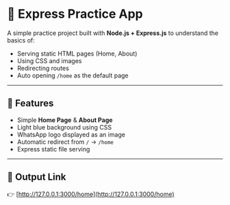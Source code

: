 # 🚀 Express Practice App

A simple practice project built with **Node.js + Express.js** to understand the basics of:
- Serving static HTML pages (Home, About)
- Using CSS and images
- Redirecting routes
- Auto opening `/home` as the default page

---

## 🎨 Features
- Simple **Home Page** & **About Page**
- Light blue background using CSS
- WhatsApp logo displayed as an image
- Automatic redirect from `/` → `/home`
- Express static file serving

---

## 🔗 Output Link
👉 [http://127.0.0.1:3000/home](http://127.0.0.1:3000/home)
